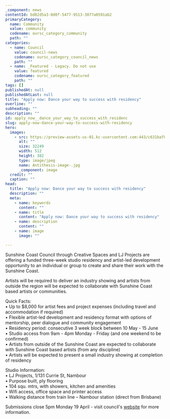```yaml
---
_component: news
contentId: bd82d5a3-0d0f-5477-9513-3077a0591ab2
primaryCategory:
  name: Community
  value: community
  codename: oursc_category_community
  path: ""
categories:
  - name: Council
    value: council-news
    codename: oursc_category_council_news
    path: ""
  - name: _Featured - Legacy. Do not use
    value: featured
    codename: oursc_category_featured
    path: ""
tags: []
publishedAt: null
publishedAtLast: null
title: "Apply now: Dance your way to success with residency"
overline: ""
subheading: ""
description: ""
id: apply_now__dance_your_way_to_success_with_residenc
slug: apply-now-dance-your-way-to-success-with-residency
hero:
  images:
    - src: https://preview-assets-us-01.kc-usercontent.com:443/c631baf8-1b46-001f-580c-d0001b68b4a8/c09af2dd-d8ef-4e15-bb52-d5b98bae50a9/Antithesis-image-.jpg
      alt: ""
      size: 32249
      width: 512
      height: 382
      type: image/jpeg
      name: Antithesis-image-.jpg
      _component: image
  credit: ""
  caption: ""
head:
  title: "Apply now: Dance your way to success with residency"
  description: ""
  meta:
    - name: keywords
      content: ""
    - name: title
      content: "Apply now: Dance your way to success with residency"
    - name: description
      content: ""
    - name: image
      image: ""

---
```

Sunshine Coast Council through Creative Spaces and LJ Projects are offering a funded three-week studio residency and artist-led development opportunity to an individual or group to create and share their work with the Sunshine Coast.

Artists will be required to deliver an industry showing and artists from outside the region will be expected to collaborate with Sunshine Coast based artists or communities.

Quick Facts:\
• Up to $8,000 for artist fees and project expenses (including travel and accommodation if required)\
• Flexible artist-led development and residency format with options of mentorship, peer dialogue and community engagement\
• Residency period: consecutive 3 week block between 10 May - 15 June\
• Studio access from 9am - 4pm Monday - Friday (and one weekend to be confirmed)\
• Artists from outside of the Sunshine Coast are expected to collaborate with Sunshine Coast based artists (from any discipline)\
• Artists will be expected to present a small industry showing at completion of residency 

Studio Information:\
• LJ Projects, 1/131 Currie St, Nambour\
• Purpose built, ply flooring\
• 104 squ. mtrs, with showers, kitchen and amenities\
• Wifi access, office space and printer access\
• Walking distance from train line – Nambour station (direct from Brisbane)

Submissions close 5pm Monday 19 April - visit council's [website](https://www.sunshinecoast.qld.gov.au/Experience-Sunshine-Coast/Arts-and-Culture/Arts-programs-and-initiatives/Dance-Development)
&#x20;for more information.

